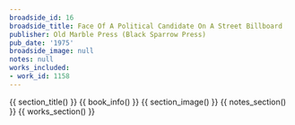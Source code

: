```yaml
---
broadside_id: 16
broadside_title: Face Of A Political Candidate On A Street Billboard
publisher: Old Marble Press (Black Sparrow Press)
pub_date: '1975'
broadside_image: null
notes: null
works_included:
- work_id: 1158
---
```


{{ section_title() }}
{{ book_info() }}
{{ section_image() }}
{{ notes_section() }}
{{ works_section() }}
